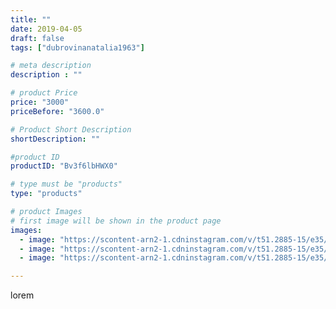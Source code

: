 ```yaml
---
title: ""
date: 2019-04-05
draft: false
tags: ["dubrovinanatalia1963"]

# meta description
description : ""

# product Price
price: "3000"
priceBefore: "3600.0"

# Product Short Description
shortDescription: ""

#product ID
productID: "Bv3f6lbHWX0"

# type must be "products"
type: "products"

# product Images
# first image will be shown in the product page
images:
  - image: "https://scontent-arn2-1.cdninstagram.com/v/t51.2885-15/e35/54511551_264892227794331_4053404265606250944_n.jpg?_nc_ht=scontent-arn2-1.cdninstagram.com&_nc_cat=103&_nc_ohc=VHhsp2Xt47YAX_8T0uh&tp=1&oh=09cdcdb4d04cb1ea8c1ec7badee5f492&oe=605E1EC4&ig_cache_key=MjAxNTIxOTcxODY3NzI2NjM0Nw%3D%3D.2"
  - image: "https://scontent-arn2-1.cdninstagram.com/v/t51.2885-15/e35/55862930_308319059795943_3049455891177286101_n.jpg?_nc_ht=scontent-arn2-1.cdninstagram.com&_nc_cat=103&_nc_ohc=-phs7gbjNUMAX9_Zmau&tp=1&oh=5953d121fdf461fa74042c0f41cddfcf&oe=605DC75F&ig_cache_key=MjAxNTIxOTcxODY3NzEwNDY0Ng%3D%3D.2"
  - image: "https://scontent-arn2-1.cdninstagram.com/v/t51.2885-15/e35/54447082_377292832863191_8198015828647094045_n.jpg?_nc_ht=scontent-arn2-1.cdninstagram.com&_nc_cat=111&_nc_ohc=dVtAYY94BAIAX_b6Zt0&tp=1&oh=41264aae7f662612b9d209218150f630&oe=60611174&ig_cache_key=MjAxNTIxOTcxODY2MDQ1NzgzNA%3D%3D.2"

---
```

lorem
